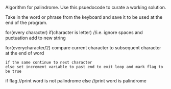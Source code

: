 Algorithm for palindrome. Use this psuedocode to curate a working solution.

Take in the word or phrase from the keyboard and save it to be used at the end of the program.

for(every character)
    if(character is letter) //i.e. ignore spaces and puctuation 
        add to new string

for(everycharacter/2)
    compare current character to subsequent character at the end of word

    if the same continue to next character
    else set increment variable to past end to exit loop and mark flag to be true

if flag
    //print word is not palindrome
else
    //print word is palindrome